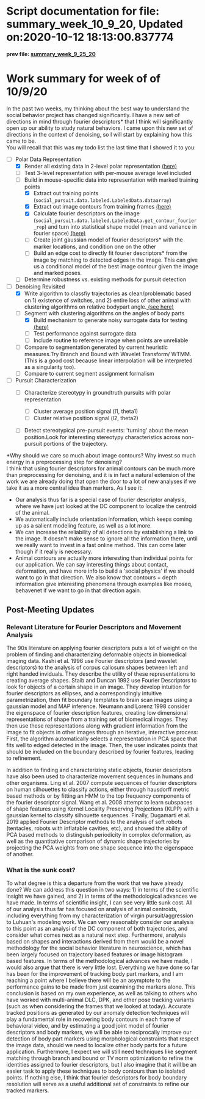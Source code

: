 
Script documentation for file: summary_week_10_9_20, Updated on:2020-10-12 18:13:00.837774
==========================================================================================
 
**prev file: [summary_week_9_25_20](./summary_week_9_25_20.md)** 

# Work summary for week of of 10/9/20


In the past two weeks, my thinking about the best way to understand the social behavior project has changed significantly. I have a new set of directions in mind through fourier descriptors* that I think will significantly open up our ability to study natural behaviors. I came upon this new set of directions in the context of denoising, so I will start by explaining how this came to be.  
You will recall that this was my todo list the last time that I showed it to you:
- [ ] Polar Data Representation
    - [x] Render all existing data in 2-level polar representation [(here)](./polar_representation.md)
    - [ ] Test 3-level representation with per-mouse average level included
    - [ ] Build in mouse-specific data into representation with marked training points
        - [x] Extract out training points (`social_pursuit.data.labeled.LabeledData.dataarray`)
        - [x] Extract out image contours from training frames [(here)](./get_statistical_shape_model.md)
        - [x] Calculate fourier descriptors on the image (`social_pursuit.data.labeled.LabeledData.get_contour_fourier_rep`) and turn into statistical shape model (mean and variance in fourier space) [(here)](./from_contours_to_shape_model.md)
        - [ ] Create joint gaussian model of fourier descriptors* with the marker locations, and condition one on the other
        - [ ] Build an edge cost to directly fit fourier descriptors* from the image by matching to detected edges in the image. This can give us a conditional model of the best image contour given the image and marked poses.
    - [ ] Determine robustness vs. existing methods for pursuit detection
- [ ] Denoising Revisited
    - [x] Write algorithm to classfiy trajectories as clean/problematic based on 1) existence of switches, and 2) entire loss of other animal with clustering algorithms on relative bodypart angle.[ (see here)](./polar_classification.md)
    - [ ] Segment with clustering algorithms on the angles of body parts
        - [x] Build mechanism to generate noisy surrogate data for testing [(here)](./polar_classification_validation.md)
        - [ ] Test performance against surrogate data
        - [ ] Include routine to reference image when points are unreliable
    - [ ] Compare to segmentation generated by current heuristic measures.Try Branch and Bound with Wavelet Transform/ WTMM. (This is a good cost because linear interpolation will be interpreted as a singularity too).
    - [ ] Compare to current segment assignment formalism
- [ ] Pursuit Characterization
    - [ ] Characterize stereotypy in groundtruth pursuits with polar representation
        - [ ] Cluster average position signal (l1, theta1)
        - [ ] Cluster relative position signal (l2, theta2)
    - [ ] Detect stereotypical pre-pursuit events: 'turning' about the mean position.Look for interesting stereotypy characteristics across non-pursuit portions of the trajectory.


*Why should we care so much about image contours? Why invest so much energy in a preprocessing step for denoising?  
I think that using fourier descriptors for animal contours can be much more than preprocessing for denoising, and it is in fact a natural extension of the work we are already doing that open the door to a lot of new analyses if we take it as a more central idea than markers. As I see it: 
- Our analysis thus far is a special case of fourier descriptor analysis, where we have just looked at the DC component to localize the centroid of the animal.
- We automatically include orientation information, which keeps coming up as a salient modeling feature, as well as a lot more.
- We can increase the reliability of all detections by establishing a link to the image. It doesn't make sense to ignore all the information there, until we really want to invest in a fast online method. This can come later though if it really is necessary.
- Animal contours are actually more interesting than individual points for our application. We can say interesting things about contact, deformation, and have more info to build a 'social physics' if we should want to go in that direction. We also know that contours + depth information give interesting phenomena through examples like moseq, behavenet if we want to go in that direction again.

## Post-Meeting Updates

### Relevant Literature for Fourier Descriptors and Movement Analysis


The 90s literature on applying fourier descriptors puts a lot of weight on the problem of finding and characterizing deformable objects in biomedical imaging data. Kashi et al. 1996 use Fourier descriptors (and wavelet descriptors) to the analysis of corpus callosum shapes between left and right handed inviduals. They describe the utility of these representations to creating average shapes. Staib and Duncan 1992 use Fourier Descriptors to look for objects of a certain shape in an image. They develop intuition for fourier descriptors as ellipses, and a correspondingly intuitive parametrization, then fit boundary templates to brain scan images using a gaussian model and MAP inference. Neumann and Lorenz 1998 consider the eigenspace of fourier description features, creating low dimensional representations of shape from a training set of biomedical images. They then use these representations along with gradient information from the image to fit objects in other images through an iterative, interactive process: First, the algorithm automatically selects a representation in PCA space that fits well to edged detected in the image. Then, the user indicates points that should be included on the boundary described by fourier features, leading to refinement.

In addition to finding and characterizing static objects, fourier descriptors have also been used to characterize movement sequences in humans and other organisms. Ling et al. 2007 compute sequences of fourier descriptors on human silhouettes to classify actions, either through hausdorff metric based methods or by fitting an HMM to the top frequency components of the fourier descriptor signal. Wang et al. 2008 attempt to learn subspaces of shape features using Kernel Locality Preserving Projections (KLPP) with a gaussian kernel to classify silhouette sequences. Finally, Dugamarti et al. 2019 applied Fourier Descriptor methods to the analysis of soft robots (tentacles, robots with inflatable cavities, etc), and showed the ability of PCA based methods to distinguish periodicity in complex deformation, as well as the quantitative comparison of dynamic shape trajectories by projecting the PCA weights from one shape sequence into the eigenspace of another.
### What is the sunk cost?


To what degree is this a departure from the work that we have already done? We can address this question in two ways: 1) in terms of the scientific insight we have gained, and 2) in terms of the methodological advances we have made. In terms of scientific insight, I can see very little sunk cost. All of our analysis thus far has focused on analysis of animal centroids, including everything from my characterization of virgin pursuit/aggression to Luhuan's modeling work. We can very reasonably consider our analysis to this point as an analysi of the DC component of both trajectories, and consider what comes next as a natural next step. Furthermore, analysis based on shapes and interactions derived from them would be a novel methodology for the social behavior literature in neuroscience, which has been largely focused on trajectory based features or image histogram based features. In terms of the methodological advances we have made, I would also argue that there is very little lost. Everything we have done so far has been for the improvement of tracking body part markers, and I am reaching a point where I believe there will be an asymptote to the performance gains to be made from just examining the markers alone. This conclusion is based on my own experience, as well as talking to others who have worked with multi-animal DLC, DPK, and other pose tracking variants (such as when considering the frames that we looked at today). Accurate tracked positions as generated by our anomaly detection techniques will play a fundamental role in recovering body contours in each frame of behavioral video, and by estimating a good joint model of fourier descriptors and body markers, we will be able to reciprocally improve our detection of body part markers using morphological constraints that respect the image data, should we need to localize other body parts for a future application. Furthermore, I expect we will still need techniques like segment matching through branch and bound or TV norm optimization to refine the identities assigned to fourier descriptors, but I also imagine that it will be an easier task to apply these techniques to body contours than to isolated points. If nothing else, I think that fourier descriptors for body boundary resolution will serve as a useful additional set of constraints to refine our tracked markers.